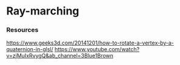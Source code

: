 # Ray-marching

### Resources
https://www.geeks3d.com/20141201/how-to-rotate-a-vertex-by-a-quaternion-in-glsl/
https://www.youtube.com/watch?v=zjMuIxRvygQ&ab_channel=3Blue1Brown